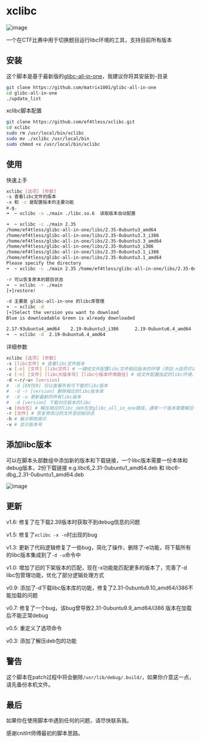 # xclibc

![image](https://github.com/ef4tless/xclibc/assets/52035000/9821856f-10ee-4843-a747-34a148c6d263)



一个在CTF比赛中用于切换题目运行libc环境的工具，支持目前所有版本

## 安装

这个脚本是基于最新版的[glibc-all-in-one](https://github.com/matrix1001/glibc-all-in-one)，我建议你将其安装到`~`目录

```bash
git clone https://github.com/matrix1001/glibc-all-in-one
cd glibc-all-in-one
./update_list
```

xclibc脚本配置

```bash
git clone https://github.com/ef4tless/xclibc.git
cd xclibc
sudo rm /usr/local/bin/xclibc
sudo mv ./xclibc /usr/local/bin
sudo chmod +x /usr/local/bin/xclibc
```

## 使用

快速上手
```bash
xclibc [选项] [参数]
-s 查看libc文件的版本
-x 和 -c 是配置版本的主要功能
e.g.
➜  ~ xclibc -x ./main ./libc.so.6  读取版本自动配置

➜  ~ xclibc -c ./main 2.35
/home/ef4tless/glibc-all-in-one/libs/2.35-0ubuntu3_amd64
/home/ef4tless/glibc-all-in-one/libs/2.35-0ubuntu3.3_i386
/home/ef4tless/glibc-all-in-one/libs/2.35-0ubuntu3.3_amd64
/home/ef4tless/glibc-all-in-one/libs/2.35-0ubuntu3_i386
/home/ef4tless/glibc-all-in-one/libs/2.35-0ubuntu3.1_i386
/home/ef4tless/glibc-all-in-one/libs/2.35-0ubuntu3.1_amd64
Please specify the directory
➜  ~ xclibc -c ./main 2.35 /home/ef4tless/glibc-all-in-one/libs/2.35-0ubuntu3.1_i386

-r 可以恢复原本的题目状态
➜  ~ xclibc -r ./main
[+]restore!

-d 主要是 glibc-all-in-one 的libc库管理
➜  ~ xclibc -d
[+]Select the version you want to download
Blue is downloadable Green is already downloaded

2.17-93ubuntu4_amd64    2.19-0ubuntu3_i386      2.19-0ubuntu6.4_amd64  ......
➜  ~ xclibc -d  2.19-0ubuntu6.4_amd64

```

详细参数
```bash
xclibc [选项] [参数]
-s [libc文件] # 查看libc文件版本
-x [-n] [文件] [libc文件] # 一键给文件配置libc文件相应版本的环境（添加-n选项可以使用修改--replace-needed的方式实现）
-c [-n] [文件] [libc大版本号] [libc小版本环境路径] # 给文件配置指定的libc环境，输入大版本号后回车，可自由选择复制libc小版本环境路径（添加-n选项可以使用修改--replace-needed的方式实现）
-d <-r/-u> [version]
#  -d [ENTER] 可以查看所有可下载的libc版本
#  -d -r [version] 删除相应的libc版本库
#  -d -u 更新最新的所有libc版本
#  -d [version] 下载对应版本的libc
-e [deb包] # 解压相应的libc_deb包至glibc_all_in_one路径，通常一个版本需要解压一份本体deb和一份debug_deb包
-r [文件] # 恢复修改过的文件至初始状态
-h # 展示帮助提示
-v # 显示版本号
```

## 添加libc版本

可以在脚本头部数组中添加新的版本和下载链接，一个libc版本需要一份本体和debug版本，2份下载链接
e.g.libc6_2.31-0ubuntu1_amd64.deb 和 libc6-dbg_2.31-0ubuntu1_amd64.deb

![image](https://github.com/ef4tless/xclibc/assets/52035000/991fe00d-777d-4aeb-8320-7a6d8c822e9d)


## 更新
v1.6: 修复了在下载2.39版本时获取不到debug信息的问题

v1.5: 修复了`xclibc -x -n`时出现的bug

v1.3: 更新了代码逻辑修复了一些bug，简化了操作，删除了-e功能，将下载所有的libc版本集成到了`-d -u`命令中

v1.0: 增加了旧的下架版本的匹配，现在-x功能能匹配更多的版本了，完善了-d libc包管理功能，优化了部分逻辑处理方式

v0.9: 添加了-d下载libc版本库的功能，修复了2.31-0ubuntu9.10_amd64/i386不能加载的问题

v0.7: 修复了一个bug，该bug曾导致2.31-0ubuntu9.9_amd64/i386 版本在加载后不能正常debug

v0.5: 重定义了选项命令

v0.3: 添加了解压deb包的功能

## 警告

这个脚本在patch过程中将会删除`/usr/lib/debug/.build/`，如果你介意这一点，请先备份本机文件。

## 最后

如果你在使用脚本中遇到任何的问题，请尽快联系我。

感谢cnitlrt师傅最初的脚本思路。
